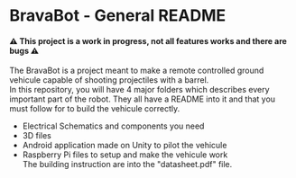 # BravaBot - General README
#### ⚠️ This project is a work in progress, not all features works and there are bugs ⚠️
The BravaBot is a project meant to make a remote controlled ground vehicule capable of shooting projectiles with a barrel. <br>
In this repository, you will have 4 major folders which describes every important part of the robot. They all have a README into it and that you must follow for to build the vehicule correctly. 
- Electrical Schematics and components you need
- 3D files 
- Android application made on Unity to pilot the vehicule
- Raspberry Pi files to setup and make the vehicule work <br>
The building instruction are into the "datasheet.pdf" file.
